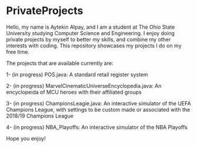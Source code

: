 # PrivateProjects
Hello, my name is Aytekin Alpay, and I am a student at The Ohio State University studying Computer Science and Engineering.
I enjoy doing private projects by myself to better my skills, and combine my other interests with coding.
This repository showcases my projects I do on my free time.

The projects that are available currently are:

1- (in progress) POS.java: A standard retail register system

2- (in progress) MarvelCinematicUniverseEncyclopedia.java: An encyclopeida of MCU heroes with their affiliated groups

3- (in progress) ChampionsLeagie.java: An interactive simulator of the UEFA Champions League, with settings to be custom made or associated with the 2018/19 Champions League

4- (in progress) NBA_Playoffs: An interactive simulator of the NBA Playoffs

Hope you enjoy!
